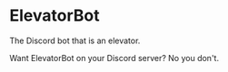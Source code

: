 # ElevatorBot
The Discord bot that is an elevator.

Want ElevatorBot on your Discord server? No you don't.
